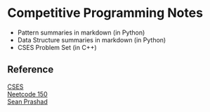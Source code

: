 # Competitive Programming Notes
- Pattern summaries in markdown (in Python)
- Data Structure summaries in markdown (in Python)
- CSES Problem Set (in C++)

## Reference
[CSES](https://cses.fi/) \
[Neetcode 150](https://neetcode.io/roadmap) \
[Sean Prashad](https://seanprashad.com/leetcode-patterns/)
